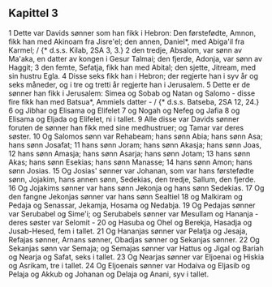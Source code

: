 ## Kapittel 3

1 Dette var Davids sønner som han fikk i Hebron: Den førstefødte, Amnon, fikk han med Akinoam fra Jisre'el; den annen, Daniel*, med Abiga'il fra Karmel; / {* d.s.s. Kilab, 2SA 3, 3.}
2 den tredje, Absalom, var sønn av Ma'aka, en datter av kongen i Gesur Talmai; den fjerde, Adonja, var sønn av Haggit;
3 den femte, Sefatja, fikk han med Abital; den sjette, Jitream, med sin hustru Egla.
4 Disse seks fikk han i Hebron; der regjerte han i syv år og seks måneder, og i tre og tretti år regjerte han i Jerusalem.
5 Dette er de sønner han fikk i Jerusalem: Simea og Sobab og Natan og Salomo - disse fire fikk han med Batsua*, Ammiels datter - / {* d.s.s. Batseba, 2SA 12, 24.}
6 og Jibhar og Elisama og Elifelet
7 og Nogah og Nefeg og Jafia
8 og Elisama og Eljada og Elifelet, ni i tallet.
9 Alle disse var Davids sønner foruten de sønner han fikk med sine medhustruer; og Tamar var deres søster.
10 Og Salomos sønn var Rehabeam; hans sønn Abia; hans sønn Asa; hans sønn Josafat;
11 hans sønn Joram; hans sønn Akasja; hans sønn Joas,
12 hans sønn Amasja; hans sønn Asarja; hans sønn Jotam;
13 hans sønn Akas; hans sønn Esekias; hans sønn Manasse;
14 hans sønn Amon; hans sønn Josias.
15 Og Josias' sønner var Johanan, som var hans førstefødte sønn, Jojakim, hans annen sønn, Sedekias, den tredje, Sallum, den fjerde.
16 Og Jojakims sønner var hans sønn Jekonja og hans sønn Sedekias.
17 Og den fangne Jekonjas sønner var hans sønn Sealtiel
18 og Malkiram og Pedaja og Senassar, Jekamja, Hosama og Nedabja.
19 Og Pedajas sønner var Serubabel og Sime'i; og Serubabels sønner var Mesullam og Hananja - deres søster var Selomit -
20 og Hasuba og Ohel og Berekja, Hasadja og Jusab-Hesed, fem i tallet.
21 Og Hananjas sønner var Pelatja og Jesaja, Refajas sønner, Arnans sønner, Obadjas sønner og Sekanjas sønner.
22 Og Sekanjas sønn var Semaja; og Semajas sønner var Hattus og Jigal og Bariah og Nearja og Safat, seks i tallet.
23 Og Nearjas sønner var Eljoenai og Hiskia og Asrikam, tre i tallet.
24 Og Eljoenais sønner var Hodaiva og Eljasib og Pelaja og Akkub og Johanan og Delaja og Anani, syv i tallet.
